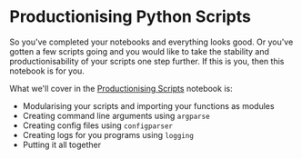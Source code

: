 # Productionising Python Scripts

So you've completed your notebooks and everything looks good. Or you've gotten a few scripts going and you would like to take the stability and productionisability of your scripts one step further. If this is you, then this notebook is for you.

What we'll cover in the <a href='https://github.com/louwjlabuschagne/productionising-python-scripts/blob/master/Productionising%20Scripts.ipynb'>Productionising Scripts</a> notebook is:
+ Modularising your scripts and importing your functions as modules
+ Creating command line arguments using `argparse`
+ Creating config files using `configparser`
+ Creating logs for you programs using `logging`
+ Putting it all together